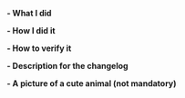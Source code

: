 <!--
Please make sure you've read and understood our contributing guidelines;
https://github.com/docker/scan-cli-plugin/blob/master/CONTRIBUTING.md

** Make sure all your commits include a signature generated with `git commit -s` **

For additional information on our contributing process, read our contributing
guide https://docs.docker.com/opensource/code/

If this is a bug fix, make sure your description includes "fixes #xxxx", or
"closes #xxxx"

Please provide the following information:
-->

**- What I did**

**- How I did it**

**- How to verify it**

**- Description for the changelog**
<!--
Write a short (one line) summary that describes the changes in this
pull request for inclusion in the changelog:
-->


**- A picture of a cute animal (not mandatory)**

